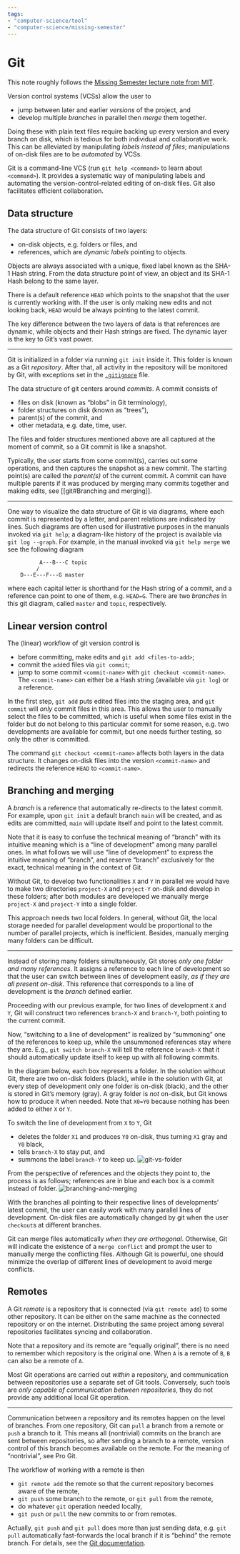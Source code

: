 ```yaml
---
tags: 
- "computer-science/tool"
- "computer-science/missing-semester"
---
```


# Git

This note roughly follows the [Missing Semester lecture note from MIT](https://missing.csail.mit.edu/2020/version-control/).

Version control systems (VCSs) allow the user to

* jump between later and earlier _versions_ of the project, and
* develop multiple _branches_ in parallel then _merge_ them together.

Doing these with plain text files require backing up every version and every branch on disk, which is tedious for both individual and collaborative work. This can be alleviated by manipulating _labels instead of files_; manipulations of on-disk files are to be _automated_ by VCSs.

Git is a command-line VCS (run `git help <command>` to learn about `<command>`). It provides a systematic way of manipulating labels and automating the version-control-related editing of on-disk files. Git also facilitates efficient collaboration.

## Data structure

The data structure of Git consists of two layers:

* on-disk objects, e.g. folders or files, and
* references, which are _dynamic labels_ pointing to objects.

Objects are always associated with a unique, fixed label known as the SHA-1 Hash string. From the data structure point of view, an object and its SHA-1 Hash belong to the same layer.

There is a default reference `HEAD` which points to the snapshot that the user is currently working with. If the user is only making new edits and not looking back, `HEAD` would be always pointing to the latest commit. 

The key difference between the two layers of data is that references are dynamic, while objects and their Hash strings are fixed. The dynamic layer is the key to Git’s vast power.

---

Git is initialized in a folder via running `git init` inside it. This folder is known as a Git _repository_. After that, all activity in the repository will be monitored by Git, with exceptions set in the [`.gitignore`](https://git-scm.com/docs/gitignore) file.

The data structure of git centers around _commits_. A commit consists of

* files on disk (known as “blobs” in Git terminology),
* folder structures on disk (known as “trees”),
* parent(s) of the commit, and
* other metadata, e.g. date, time, user.

The files and folder structures mentioned above are all captured at the moment of commit, so a Git commit is like a snapshot.

Typically, the user starts from some commit(s), carries out some operations, and then captures the snapshot as a new commit. The starting point(s) are called the _parent(s)_ of the current commit. A commit can have multiple parents if it was produced by merging many commits together and making edits, see [[git#Branching and merging]].

---

One way to visualize the data structure of Git is via diagrams, where each commit is represented by a letter, and parent relations are indicated by lines. Such diagrams are often used for illustrative purposes in the manuals invoked via `git help`; a diagram-like history of the project is available via `git log --graph`. For example, in the manual invoked via `git help merge` we see the following diagram

```
          A---B---C topic
         /
    D---E---F---G master
```

where each capital letter is shorthand for the Hash string of a commit, and a reference can point to one of them, e.g. `HEAD=G`. There are two _branches_ in this git diagram, called `master` and `topic`, respectively. 

## Linear version control

The (linear) workflow of git version control is 

* before committing, make edits and `git add <files-to-add>`;
* commit the `add`ed files via `git commit`;
* jump to some commit `<commit-name>` with `git checkout <commit-name>`. The `<commit-name>` can either be a Hash string (available via `git log`) or a reference.

In the first step, `git add` puts edited files into the staging area, and `git commit` will _only_ commit files in this area. This allows the user to manually select the files to be committed, which is useful when some files exist in the folder but do not belong to this particular commit for some reason, e.g. two developments are available for commit, but one needs further testing, so only the other is committed.

The command `git checkout <commit-name>` affects both layers in the data structure. It changes on-disk files into the version `<commit-name>` and redirects the reference `HEAD` to `<commit-name>`.

## Branching and merging

A _branch_ is a reference that automatically re-directs to the latest commit. For example, upon `git init` a default branch `main` will be created, and as edits are committed, `main` will update itself and point to the latest commit.

Note that it is easy to confuse the technical meaning of “branch” with its intuitive meaning which is a “line of development” among many parallel ones. In what follows we will use “line of development” to express the intuitive meaning of “branch”, and reserve “branch” exclusively for the exact, technical meaning in the context of Git.

Without Git, to develop two functionalities `X` and `Y` in parallel we would have to make two directories `project-X` and `project-Y` on-disk and develop in these folders; after both modules are developed we manually merge `project-X` and `project-Y` into a single folder.

This approach needs two local folders. In general, without Git, the local storage needed for parallel development would be proportional to the number of parallel projects, which is inefficient. Besides, manually merging many folders can be difficult.

---

Instead of storing many folders simultaneously, Git stores _only one folder and many references._ It assigns a reference to each line of development so that the user can switch between lines of development easily, _as if they are all present on-disk_. This reference that corresponds to a line of development is the _branch_ defined earlier.

Proceeding with our previous example, for two lines of development `X` and `Y`, Git will construct two references `branch-X` and `branch-Y`, both pointing to the current commit. 

Now, “switching to a line of development” is realized by “summoning” one of the references to keep up, while the unsummoned references stay where they are. E.g., `git switch branch-X` will tell the reference `branch-X` that it should automatically update itself to keep up with all following commits. 

In the diagram below, each box represents a folder. In the solution without Git, there are two on-disk folders (black), while in the solution with Git, at every step of development only one folder is on-disk (black), and the other is stored in Git’s memory (gray). A gray folder is _not_ on-disk, but Git knows how to produce it when needed. Note that `X0=Y0` because nothing has been added to either `X` or `Y`.

To switch the line of development from `X` to `Y`, Git 

* deletes the folder `X1` and produces `Y0` on-disk, thus turning `X1` gray and `Y0` black,
* tells `branch-X` to stay put, and
* summons the label `branch-Y` to keep up.
![git-vs-folder](/images/git-vs-folder.svg)

From the perspective of references and the objects they point to, the process is as follows; references are in blue and each box is a commit instead of folder.
![branching-and-merging](/images/branch-activity.svg)

With the branches all pointing to their respective lines of developments’ latest commit, the user can easily work with many parallel lines of development. On-disk files are automatically changed by git when the user `checkout`s at different branches.

Git can merge files automatically _when they are orthogonal_. Otherwise, Git will indicate the existence of a `merge conflict` and prompt the user to manually merge the conflicting files. Although Git is powerful, one should minimize the overlap of different lines of development to avoid merge conflicts.

## Remotes

A Git _remote_ is a repository that is connected (via `git remote add`) to some other repository. It can be either on the same machine as the connected repository or on the internet. Distributing the same project among several repositories facilitates syncing and collaboration. 

Note that a repository and its remote are “equally original”, there is no need to remember which repository is the original one. When `A` is a remote of `B`, `B` can also be a remote of `A`.

Most Git operations are carried out _within_ a repository, and communication between repositories use a separate set of Git tools. Conversely, such tools are _only capable of communication between repositories_, they do not provide any additional local Git operation.

---

Communication between a repository and its remotes happen on the level of branches. From one repository, Git can `pull` a branch from a remote or `push` a branch to it. This means all (nontrivial) commits on the branch are sent between repositories, so after sending a branch to a remote, version control of this branch becomes available on the remote. For the meaning of “nontrivial”, see Pro Git.

The workflow of working with a remote is then

* `git remote add` the remote so that the current repository becomes aware of the remote,
* `git push` some branch to the remote, or `git pull` from the remote,
* do whatever `git` operation needed locally,
* `git push` or `pull` the new commits to or from remotes.

Actually, `git push` and `git pull` does more than just sending data, e.g. `git pull` automatically fast-forwards the local branch if it is “behind” the remote branch. For details, see the [Git documentation](https://git-scm.com/doc).